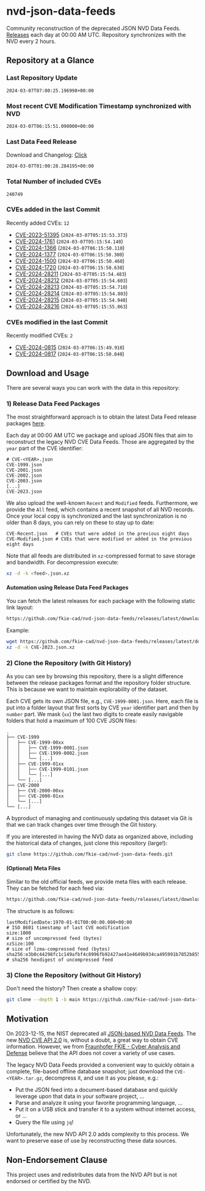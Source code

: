 # nvd-json-data-feeds

Community reconstruction of the deprecated JSON NVD Data Feeds. 
[Releases](https://github.com/fkie-cad/nvd-json-data-feeds/releases/latest) each day at 00:00 AM UTC.
Repository synchronizes with the NVD every 2 hours.

## Repository at a Glance

### Last Repository Update

```plain
2024-03-07T07:00:25.196998+00:00
```

### Most recent CVE Modification Timestamp synchronized with NVD

```plain
2024-03-07T06:15:51.090000+00:00
```

### Last Data Feed Release

Download and Changelog: [Click](https://github.com/fkie-cad/nvd-json-data-feeds/releases/latest)

```plain
2024-03-07T01:00:28.284195+00:00
```

### Total Number of included CVEs

```plain
240749
```

### CVEs added in the last Commit

Recently added CVEs: `12`

* [CVE-2023-51395](CVE-2023/CVE-2023-513xx/CVE-2023-51395.json) (`2024-03-07T05:15:53.373`)
* [CVE-2024-1761](CVE-2024/CVE-2024-17xx/CVE-2024-1761.json) (`2024-03-07T05:15:54.140`)
* [CVE-2024-1366](CVE-2024/CVE-2024-13xx/CVE-2024-1366.json) (`2024-03-07T06:15:50.110`)
* [CVE-2024-1377](CVE-2024/CVE-2024-13xx/CVE-2024-1377.json) (`2024-03-07T06:15:50.300`)
* [CVE-2024-1500](CVE-2024/CVE-2024-15xx/CVE-2024-1500.json) (`2024-03-07T06:15:50.460`)
* [CVE-2024-1720](CVE-2024/CVE-2024-17xx/CVE-2024-1720.json) (`2024-03-07T06:15:50.630`)
* [CVE-2024-28211](CVE-2024/CVE-2024-282xx/CVE-2024-28211.json) (`2024-03-07T05:15:54.483`)
* [CVE-2024-28212](CVE-2024/CVE-2024-282xx/CVE-2024-28212.json) (`2024-03-07T05:15:54.603`)
* [CVE-2024-28213](CVE-2024/CVE-2024-282xx/CVE-2024-28213.json) (`2024-03-07T05:15:54.710`)
* [CVE-2024-28214](CVE-2024/CVE-2024-282xx/CVE-2024-28214.json) (`2024-03-07T05:15:54.803`)
* [CVE-2024-28215](CVE-2024/CVE-2024-282xx/CVE-2024-28215.json) (`2024-03-07T05:15:54.940`)
* [CVE-2024-28216](CVE-2024/CVE-2024-282xx/CVE-2024-28216.json) (`2024-03-07T05:15:55.063`)


### CVEs modified in the last Commit

Recently modified CVEs: `2`

* [CVE-2024-0815](CVE-2024/CVE-2024-08xx/CVE-2024-0815.json) (`2024-03-07T06:15:49.910`)
* [CVE-2024-0817](CVE-2024/CVE-2024-08xx/CVE-2024-0817.json) (`2024-03-07T06:15:50.040`)


## Download and Usage

There are several ways you can work with the data in this repository:

### 1) Release Data Feed Packages

The most straightforward approach is to obtain the latest Data Feed release packages [here](https://github.com/fkie-cad/nvd-json-data-feeds/releases/latest).

Each day at 00:00 AM UTC we package and upload JSON files that aim to reconstruct the legacy NVD CVE Data Feeds.
Those are aggregated by the `year` part of the CVE identifier:

```
# CVE-<YEAR>.json
CVE-1999.json
CVE-2001.json
CVE-2002.json
CVE-2003.json
[...]
CVE-2023.json
```

We also upload the well-known `Recent` and `Modified` feeds.
Furthermore, we provide the `All` feed, which contains a recent snapshot of all NVD records.
Once your local copy is synchronized and the last synchronization is no older than 8 days, you can rely on these to stay up to date:

```plain
CVE-Recent.json   # CVEs that were added in the previous eight days
CVE-Modified.json # CVEs that were modified or added in the previous eight days
```

Note that all feeds are distributed in `xz`-compressed format to save storage and bandwidth.
For decompression execute:

```sh
xz -d -k <feed>.json.xz
```


#### Automation using Release Data Feed Packages

You can fetch the latest releases for each package with the following static link layout:

```sh
https://github.com/fkie-cad/nvd-json-data-feeds/releases/latest/download/CVE-<YEAR>.json.xz
```

Example:

```sh
wget https://github.com/fkie-cad/nvd-json-data-feeds/releases/latest/download/CVE-2023.json.xz
xz -d -k CVE-2023.json.xz
```



### 2) Clone the Repository (with Git History)

As you can see by browsing this repository, there is a slight difference between the release packages format and the repository folder structure.
This is because we want to maintain explorability of the dataset.

Each CVE gets its own JSON file, e.g., `CVE-1999-0001.json`.
Here, each file is put into a folder layout that first sorts by CVE `year` identifier part and then by `number` part.
We mask (`xx`) the last two digits to create easily navigable folders that hold a maximum of 100 CVE JSON files:

```plain
.
├── CVE-1999
│   ├── CVE-1999-00xx
│   │   ├── CVE-1999-0001.json
│   │   ├── CVE-1999-0002.json
│   │   └── [...]
│   ├── CVE-1999-01xx
│   │   ├── CVE-1999-0101.json
│   │   └── [...]
│   └── [...]
├── CVE-2000
│   ├── CVE-2000-00xx
│   ├── CVE-2000-01xx
│   └── [...]
└── [...]
```

A byproduct of managing and continuously updating this dataset via Git is that we can track changes over time through the Git history.

If you are interested in having the NVD data as organized above, including the historical data of changes, just clone this repository (large!):

```sh
git clone https://github.com/fkie-cad/nvd-json-data-feeds.git
```

#### (Optional) Meta Files

Similar to the old official feeds, we provide meta files with each release. They can be fetched for each feed via:

```sh
https://github.com/fkie-cad/nvd-json-data-feeds/releases/latest/download/CVE-<YEAR>.meta
```

The structure is as follows:

```plain
lastModifiedDate:1970-01-01T00:00:00.000+00:00                          # ISO 8601 timestamp of last CVE modification
size:1000                                                               # size of uncompressed feed (bytes)
xzSize:100                                                              # size of lzma-compressed feed (bytes)
sha256:e3b0c44298fc1c149afbf4c8996fb92427ae41e4649b934ca495991b7852b855 # sha256 hexdigest of uncompressed feed
```


### 3) Clone the Repository (without Git History)

Don't need the history? Then create a shallow copy:

```sh
git clone --depth 1 -b main https://github.com/fkie-cad/nvd-json-data-feeds.git
```

## Motivation

On 2023-12-15, the NIST deprecated all [JSON-based NVD Data Feeds](https://nvd.nist.gov/vuln/data-feeds#divRetirementBanner-1).
The new [NVD CVE API 2.0](https://nvd.nist.gov/developers/vulnerabilities) is, without a doubt, a great way to obtain CVE information.
However, we from [Fraunhofer FKIE - Cyber Analysis and Defense](https://www.fkie.fraunhofer.de/en/departments/cad.html) believe that the API does not cover a variety of use cases.

The legacy NVD Data Feeds provided a convenient way to quickly obtain a complete, file-based offline database snapshot; just download the `CVE-<YEAR>.tar.gz`, decompress it, and use it as you please, e.g.:

* Put the JSON feed into a document-based database and quickly leverage upon that data in your software project, ...
* Parse and analyze it using your favorite programming language, ...
* Put it on a USB stick and transfer it to a system without internet access, or ...
* Query the file using `jq`!

Unfortunately, the new NVD API 2.0 adds complexity to this process.
We want to preserve ease of use by reconstructing these data sources.

## Non-Endorsement Clause

This project uses and redistributes data from the NVD API but is not endorsed or certified by the NVD.